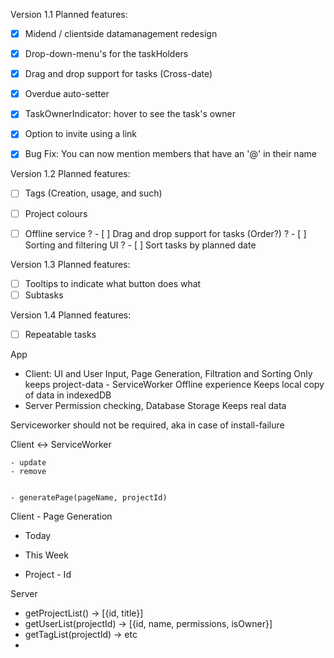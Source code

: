 


Version 1.1
Planned features:
- [x] Midend / clientside datamanagement redesign
- [x] Drop-down-menu's for the taskHolders
- [x] Drag and drop support for tasks (Cross-date)
- [x] Overdue auto-setter
- [x] TaskOwnerIndicator: hover to see the task's owner
- [x] Option to invite using a link
- [x] Bug Fix: You can now mention members that have an '@' in their name



Version 1.2
Planned features:
- [ ] Tags (Creation, usage, and such)
- [ ] Project colours
- [ ] Offline service
? - [ ] Drag and drop support for tasks (Order?)
? - [ ] Sorting and filtering UI
?    - [ ] Sort tasks by planned date


Version 1.3
Planned features:
- [ ] Tooltips to indicate what button does what
- [ ] Subtasks

Version 1.4
Planned features:
- [ ] Repeatable tasks










App
- 	Client:			UI and User Input, Page Generation, Filtration and Sorting		Only keeps project-data
\- 	ServiceWorker	Offline experience												Keeps local copy of data in indexedDB
- 	Server 			Permission checking, Database Storage							Keeps real data

Serviceworker should not be required, aka in case of install-failure







Client <-> ServiceWorker
            
	- update
	- remove
	

	- generatePage(pageName, projectId)




Client - Page Generation
- Today

- This Week

- Project - Id





Server
- getProjectList() -> [{id, title}]
- getUserList(projectId) -> [{id, name, permissions, isOwner}]
- getTagList(projectId) -> etc
- 





